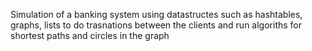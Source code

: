 Simulation of a banking system using datastructes such as hashtables, graphs, lists to do trasnations between the clients and run algoriths for shortest paths and circles in the graph
